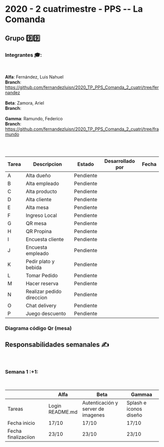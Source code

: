 <h1>
2020 - 2 cuatrimestre - PPS -- La Comanda
</h1>

<h2>
  Grupo 9️⃣9️⃣
</h2>

<h3>Integrantes 🎓:</h3>

<br>

**Alfa**: Fernández, Luis Nahuel  <br>
**Branch**: https://github.com/fernandezluisn/2020_TP_PPS_Comanda_2_cuatri/tree/fernandez<br><br>
**Beta**: Zamora, Ariel  <br>
**Branch**: <br><br>
**Gamma**: Ramundo, Federico <br>
**Branch**: https://github.com/fernandezluisn/2020_TP_PPS_Comanda_2_cuatri/tree/framundo<br><br>

<br>

| Tarea | Descripcion | Estado | Desarrollado por | Fecha
|---|---|---|---|---|
| A | Alta dueño | Pendiente |  | 
| B | Alta empleado | Pendiente |  | 
| C | Alta producto | Pendiente |  | 
| D | Alta cliente | Pendiente |  | 
| E | Alta mesa | Pendiente |  |
| F | Ingreso Local | Pendiente |  | 
| G | QR mesa | Pendiente |  | 
| H | QR Propina | Pendiente |  | 
| I | Encuesta cliente | Pendiente |  | 
| J | Encuesta empleado | Pendiente |  | 
| K | Pedir plato y bebida | Pendiente |  | 
| L | Tomar Pedido | Pendiente |  | 
| M | Hacer reserva | Pendiente |  |
| N | Realizar pedido direccion | Pendiente |  | 
| O | Chat delivery | Pendiente | | 
| P | Juego descuento | Pendiente |  | 


<h3>Diagrama código Qr (mesa)</h3>

<h2>Responsabilidades semanales ✍️</h2><br>

<h3>Semana 1 :+1:</h3><br>

|  | Alfa | Beta | Gammaa 
|---|---|---|---|
| Tareas | Login <br> README.md | Autenticación y <br> server de imagenes | Splash e iconos <br> diseño | 
| Fecha inicio | 17/10 | 17/10 | 17/10 | 
| Fecha finalizaciíon | 23/10 | 23/10 | 23/10 | 






